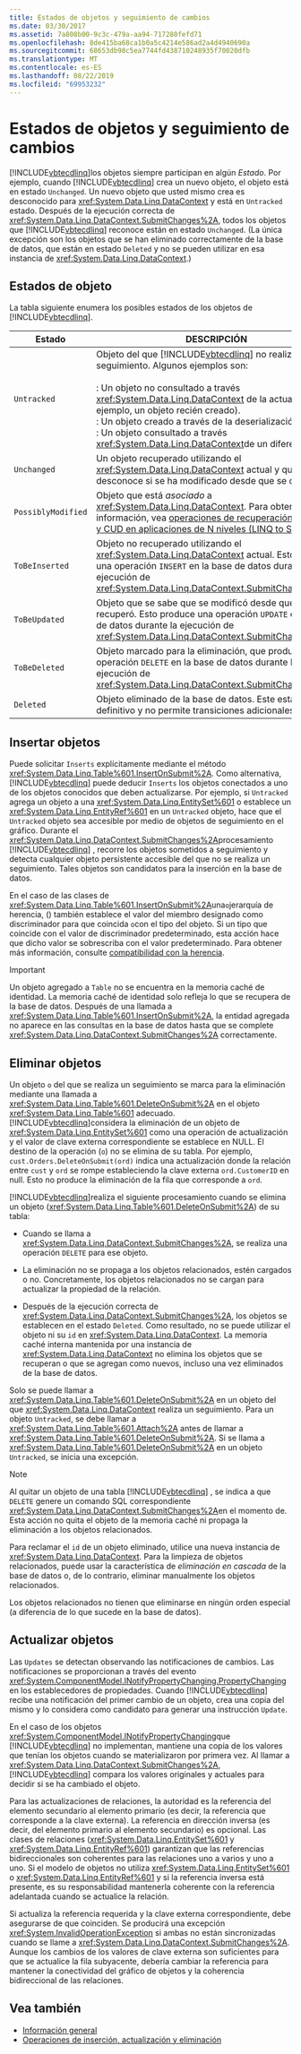 ```yaml
---
title: Estados de objetos y seguimiento de cambios
ms.date: 03/30/2017
ms.assetid: 7a808b00-9c3c-479a-aa94-717280fefd71
ms.openlocfilehash: 8de415ba68ca1b0a5c4214e586ad2a4d4940690a
ms.sourcegitcommit: 68653db98c5ea7744fd438710248935f70020dfb
ms.translationtype: MT
ms.contentlocale: es-ES
ms.lasthandoff: 08/22/2019
ms.locfileid: "69953232"
---
```

# <a name="object-states-and-change-tracking"></a>Estados de objetos y seguimiento de cambios
[!INCLUDE[vbtecdlinq](../../../../../../includes/vbtecdlinq-md.md)]los objetos siempre participan en algún *Estado*. Por ejemplo, cuando [!INCLUDE[vbtecdlinq](../../../../../../includes/vbtecdlinq-md.md)] crea un nuevo objeto, el objeto está en estado `Unchanged`. Un nuevo objeto que usted mismo crea es desconocido para <xref:System.Data.Linq.DataContext> y está en `Untracked` estado. Después de la ejecución correcta de <xref:System.Data.Linq.DataContext.SubmitChanges%2A>, todos los objetos que [!INCLUDE[vbtecdlinq](../../../../../../includes/vbtecdlinq-md.md)] reconoce están en estado `Unchanged`. (La única excepción son los objetos que se han eliminado correctamente de la base de datos, que están en estado `Deleted` y no se pueden utilizar en esa instancia de <xref:System.Data.Linq.DataContext>.)  
  
## <a name="object-states"></a>Estados de objeto  
 La tabla siguiente enumera los posibles estados de los objetos de [!INCLUDE[vbtecdlinq](../../../../../../includes/vbtecdlinq-md.md)].  
  
|Estado|DESCRIPCIÓN|  
|-----------|-----------------|  
|`Untracked`|Objeto del que [!INCLUDE[vbtecdlinq](../../../../../../includes/vbtecdlinq-md.md)] no realiza un seguimiento. Algunos ejemplos son:<br /><br /> : Un objeto no consultado a través <xref:System.Data.Linq.DataContext> de la actual (por ejemplo, un objeto recién creado).<br />: Un objeto creado a través de la deserialización<br />: Un objeto consultado a través <xref:System.Data.Linq.DataContext>de un diferente.|  
|`Unchanged`|Un objeto recuperado utilizando el <xref:System.Data.Linq.DataContext> actual y que se desconoce si se ha modificado desde que se creó.|  
|`PossiblyModified`|Objeto que está *asociado* a <xref:System.Data.Linq.DataContext>. Para obtener más información, vea [operaciones de recuperación de datos y CUD en aplicaciones de N niveles (LINQ to SQL)](../../../../../../docs/framework/data/adonet/sql/linq/data-retrieval-and-cud-operations-in-n-tier-applications.md).|  
|`ToBeInserted`|Objeto no recuperado utilizando el <xref:System.Data.Linq.DataContext> actual. Esto produce una operación `INSERT` en la base de datos durante la ejecución de <xref:System.Data.Linq.DataContext.SubmitChanges%2A>.|  
|`ToBeUpdated`|Objeto que se sabe que se modificó desde que se recuperó. Esto produce una operación `UPDATE` en la base de datos durante la ejecución de <xref:System.Data.Linq.DataContext.SubmitChanges%2A>.|  
|`ToBeDeleted`|Objeto marcado para la eliminación, que produce una operación `DELETE` en la base de datos durante la ejecución de <xref:System.Data.Linq.DataContext.SubmitChanges%2A>.|  
|`Deleted`|Objeto eliminado de la base de datos. Este estado es definitivo y no permite transiciones adicionales.|  
  
## <a name="inserting-objects"></a>Insertar objetos  
 Puede solicitar `Inserts` explícitamente mediante el método <xref:System.Data.Linq.Table%601.InsertOnSubmit%2A>. Como alternativa, [!INCLUDE[vbtecdlinq](../../../../../../includes/vbtecdlinq-md.md)] puede deducir `Inserts` los objetos conectados a uno de los objetos conocidos que deben actualizarse. Por ejemplo, si `Untracked` agrega un objeto a una <xref:System.Data.Linq.EntitySet%601> o establece un <xref:System.Data.Linq.EntityRef%601> en un `Untracked` objeto, hace que el `Untracked` objeto sea accesible por medio de objetos de seguimiento en el gráfico. Durante el <xref:System.Data.Linq.DataContext.SubmitChanges%2A>procesamiento [!INCLUDE[vbtecdlinq](../../../../../../includes/vbtecdlinq-md.md)] , recorre los objetos sometidos a seguimiento y detecta cualquier objeto persistente accesible del que no se realiza un seguimiento. Tales objetos son candidatos para la inserción en la base de datos.  
  
 En el caso de las clases de <xref:System.Data.Linq.Table%601.InsertOnSubmit%2A>una`o`jerarquía de herencia, () también establece el valor del miembro designado como discriminador para que coincida `o`con el tipo del objeto. Si un tipo que coincide con el valor de discriminador predeterminado, esta acción hace que dicho valor se sobrescriba con el valor predeterminado. Para obtener más información, consulte [compatibilidad con la herencia](../../../../../../docs/framework/data/adonet/sql/linq/inheritance-support.md).  
  
> [!IMPORTANT]
> Un objeto agregado a `Table` no se encuentra en la memoria caché de identidad. La memoria caché de identidad solo refleja lo que se recupera de la base de datos. Después de una llamada a <xref:System.Data.Linq.Table%601.InsertOnSubmit%2A>, la entidad agregada no aparece en las consultas en la base de datos hasta que se complete <xref:System.Data.Linq.DataContext.SubmitChanges%2A> correctamente.  
  
## <a name="deleting-objects"></a>Eliminar objetos  
 Un objeto `o` del que se realiza un seguimiento se marca para la eliminación mediante una llamada a <xref:System.Data.Linq.Table%601.DeleteOnSubmit%2A> en el objeto <xref:System.Data.Linq.Table%601> adecuado. [!INCLUDE[vbtecdlinq](../../../../../../includes/vbtecdlinq-md.md)]considera la eliminación de un objeto de <xref:System.Data.Linq.EntitySet%601> como una operación de actualización y el valor de clave externa correspondiente se establece en NULL. El destino de la operación (`o`) no se elimina de su tabla. Por ejemplo, `cust.Orders.DeleteOnSubmit(ord)` indica una actualización donde la relación entre `cust` y `ord` se rompe estableciendo la clave externa `ord.CustomerID` en null. Esto no produce la eliminación de la fila que corresponde a `ord`.  
  
 [!INCLUDE[vbtecdlinq](../../../../../../includes/vbtecdlinq-md.md)]realiza el siguiente procesamiento cuando se elimina un objeto (<xref:System.Data.Linq.Table%601.DeleteOnSubmit%2A>) de su tabla:  
  
- Cuando se llama a <xref:System.Data.Linq.DataContext.SubmitChanges%2A>, se realiza una operación `DELETE` para ese objeto.  
  
- La eliminación no se propaga a los objetos relacionados, estén cargados o no. Concretamente, los objetos relacionados no se cargan para actualizar la propiedad de la relación.  
  
- Después de la ejecución correcta de <xref:System.Data.Linq.DataContext.SubmitChanges%2A>, los objetos se establecen en el estado `Deleted`. Como resultado, no se puede utilizar el objeto ni su `id` en <xref:System.Data.Linq.DataContext>. La memoria caché interna mantenida por una instancia de <xref:System.Data.Linq.DataContext> no elimina los objetos que se recuperan o que se agregan como nuevos, incluso una vez eliminados de la base de datos.  
  
 Solo se puede llamar a <xref:System.Data.Linq.Table%601.DeleteOnSubmit%2A> en un objeto del que <xref:System.Data.Linq.DataContext> realiza un seguimiento. Para un objeto `Untracked`, se debe llamar a <xref:System.Data.Linq.Table%601.Attach%2A> antes de llamar a <xref:System.Data.Linq.Table%601.DeleteOnSubmit%2A>. Si se llama a <xref:System.Data.Linq.Table%601.DeleteOnSubmit%2A> en un objeto `Untracked`, se inicia una excepción.  
  
> [!NOTE]
> Al quitar un objeto de una tabla [!INCLUDE[vbtecdlinq](../../../../../../includes/vbtecdlinq-md.md)] , se indica a que `DELETE` genere un comando SQL correspondiente <xref:System.Data.Linq.DataContext.SubmitChanges%2A>en el momento de. Esta acción no quita el objeto de la memoria caché ni propaga la eliminación a los objetos relacionados.  
>   
>  Para reclamar el `id` de un objeto eliminado, utilice una nueva instancia de <xref:System.Data.Linq.DataContext>. Para la limpieza de objetos relacionados, puede usar la característica de *eliminación en cascada* de la base de datos o, de lo contrario, eliminar manualmente los objetos relacionados.  
>   
>  Los objetos relacionados no tienen que eliminarse en ningún orden especial (a diferencia de lo que sucede en la base de datos).  
  
## <a name="updating-objects"></a>Actualizar objetos  
 Las `Updates` se detectan observando las notificaciones de cambios. Las notificaciones se proporcionan a través del evento <xref:System.ComponentModel.INotifyPropertyChanging.PropertyChanging> en los establecedores de propiedades. Cuando [!INCLUDE[vbtecdlinq](../../../../../../includes/vbtecdlinq-md.md)] recibe una notificación del primer cambio de un objeto, crea una copia del mismo y lo considera como candidato para generar una instrucción `Update`.  
  
 En el caso de los objetos <xref:System.ComponentModel.INotifyPropertyChanging>que [!INCLUDE[vbtecdlinq](../../../../../../includes/vbtecdlinq-md.md)] no implementan, mantiene una copia de los valores que tenían los objetos cuando se materializaron por primera vez. Al llamar a <xref:System.Data.Linq.DataContext.SubmitChanges%2A>, [!INCLUDE[vbtecdlinq](../../../../../../includes/vbtecdlinq-md.md)] compara los valores originales y actuales para decidir si se ha cambiado el objeto.  
  
 Para las actualizaciones de relaciones, la autoridad es la referencia del elemento secundario al elemento primario (es decir, la referencia que corresponde a la clave externa). La referencia en dirección inversa (es decir, del elemento primario al elemento secundario) es opcional. Las clases de relaciones (<xref:System.Data.Linq.EntitySet%601> y <xref:System.Data.Linq.EntityRef%601>) garantizan que las referencias bidireccionales son coherentes para las relaciones uno a varios y uno a uno. Si el modelo de objetos no utiliza <xref:System.Data.Linq.EntitySet%601> o <xref:System.Data.Linq.EntityRef%601> y si la referencia inversa está presente, es su responsabilidad mantenerla coherente con la referencia adelantada cuando se actualice la relación.  
  
 Si actualiza la referencia requerida y la clave externa correspondiente, debe asegurarse de que coinciden. Se producirá una excepción <xref:System.InvalidOperationException> si ambas no están sincronizadas cuando se llame a <xref:System.Data.Linq.DataContext.SubmitChanges%2A>. Aunque los cambios de los valores de clave externa son suficientes para que se actualice la fila subyacente, debería cambiar la referencia para mantener la conectividad del gráfico de objetos y la coherencia bidireccional de las relaciones.  
  
## <a name="see-also"></a>Vea también

- [Información general](../../../../../../docs/framework/data/adonet/sql/linq/background-information.md)
- [Operaciones de inserción, actualización y eliminación](../../../../../../docs/framework/data/adonet/sql/linq/insert-update-and-delete-operations.md)
